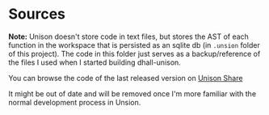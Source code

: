 # Sources

**Note:** Unison doesn't store code in text files, but stores the AST of each function in the workspace that is persisted as an sqlite db (in `.unsion` folder of this project).
The code in this folder just serves as a backup/reference of the files I used when I started building dhall-unison.

You can browse the code of the last released version on [Unison Share][unison-share]

It might be out of date and will be removed once I'm more familiar with the normal development process in Unsion.

[unison-share]: https://share.unison-lang.org/latest/terms/hagl/dhall/README
